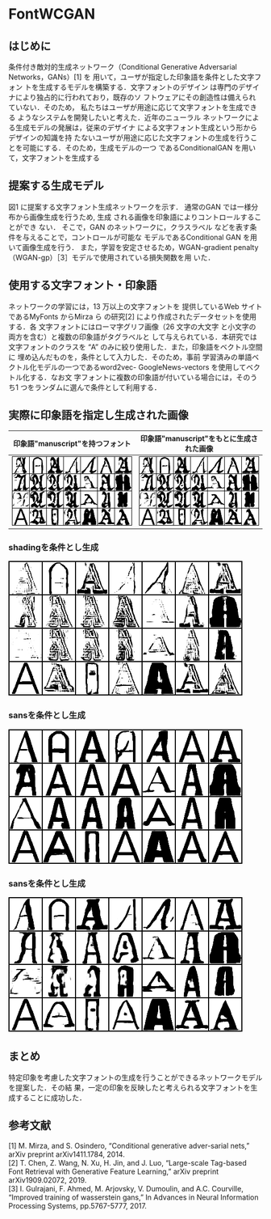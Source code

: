 # FontWCGAN
## はじめに
条件付き敵対的生成ネットワーク（Conditional
Generative Adversarial Networks，GANs）[1] を
用いて，ユーザが指定した印象語を条件とした文字フォン
トを生成するモデルを構築する．文字フォントのデザイン
は専門のデザイナにより独占的に行われており，既存のソ
フトウェアにその創造性は備えられていない．そのため，
私たちはユーザが用途に応じて文字フォントを生成できる
ようなシステムを開発したいと考えた．近年のニューラル
ネットワークによる生成モデルの発展は，従来のデザイナ
による文字フォント生成という形からデザインの知識を持
たないユーザが用途に応じた文字フォントの生成を行うこ
とを可能にする．そのため，生成モデルの一つ
であるConditionalGAN を用いて，文字フォントを生成する
## 提案する生成モデル
図1 に提案する文字フォント生成ネットワークを示す．
通常のGAN では一様分布から画像生成を行うため, 生成
される画像を印象語によりコントロールすることができ
ない． そこで，GAN のネットワークに，クラスラベル
などを表す条件を与えることで，コントロールが可能な
モデルであるConditional GAN を用いて画像生成を行う．
また，学習を安定させるため，WGAN-gradient penalty
（WGAN-gp）［3］モデルで使用されている損失関数を用
いた．
## 使用する文字フォント・印象語
ネットワークの学習には，13 万以上の文字フォントを
提供しているWeb サイトであるMyFonts からMirza ら
の研究[2] により作成されたデータセットを使用する．各
文字フォントにはローマ字グリフ画像（26 文字の大文字
と小文字の両方を含む）と複数の印象語がタグラベルと
して与えられている．本研究では文字フォントのクラスを
“A” のみに絞り使用した．また，印象語をベクトル空間に
埋め込んだものを，条件として入力した．そのため，事前
学習済みの単語ベクトル化モデルの一つであるword2vec-
GoogleNews-vectors を使用してベクトル化する．なお文
字フォントに複数の印象語が付いている場合には，そのう
ち1 つをランダムに選んで条件として利用する．
## 実際に印象語を指定し生成された画像
 |印象語"manuscript"を持つフォント|印象語"manuscript"をもとに生成された画像|
 |---|---|
|![manuscript](./imgs/fake_manuscript.png)|![manuscript](./imgs/fake_manuscript.png)|
### shadingを条件とし生成
![shading](./imgs/fake_shading.png)<br>
### sansを条件とし生成
![sans](./imgs/fake_sans.png)<br>
### sansを条件とし生成
![decorative](./imgs/fake_decorative.png)<br>
## まとめ
特定印象を考慮した文字フォントの生成を行うことができるネットワークモデルを提案した．その結
果，一定の印象を反映したと考えられる文字フォントを生
成することに成功した．
## 参考文献
[1] M. Mirza, and S. Osindero, “Conditional generative
adver-sarial nets,” arXiv preprint arXiv1411.1784,
2014.<br>
[2] T. Chen, Z. Wang, N. Xu, H. Jin, and J.
Luo, “Large-scale Tag-based Font Retrieval with
Generative Feature Learning,” arXiv preprint
arXiv1909.02072, 2019.<br>
[3] I. Gulrajani, F. Ahmed, M. Arjovsky, V. Dumoulin,
and A.C. Courville, “Improved training of wasserstein
gans,” In Advances in Neural Information Processing
Systems, pp.5767-5777, 2017.<br>
